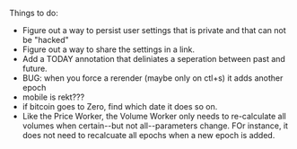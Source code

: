 Things to do:

- Figure out a way to persist user settings that is private and that can not be "hacked"
- Figure out a way to share the settings in a link.
- Add a TODAY annotation that deliniates a seperation between past and future.
- BUG: when you force a rerender (maybe only on ctl+s) it adds another epoch
- mobile is rekt???
- if bitcoin goes to Zero, find which date it does so on.
- Like the Price Worker, the Volume Worker only needs to re-calculate all volumes when certain--but not all--parameters change. FOr instance, it does not need to recalcuate all epochs when a new epoch is added.
